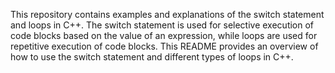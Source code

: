 This repository contains examples and explanations of the switch statement and loops in C++. The switch statement is used for selective execution of code blocks based on the value of an expression, while loops are used for repetitive execution of code blocks. This README provides an overview of how to use the switch statement and different types of loops in C++.
